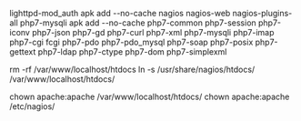 lighttpd-mod_auth
apk add --no-cache nagios nagios-web nagios-plugins-all php7-mysqli
apk add --no-cache php7-common php7-session php7-iconv php7-json php7-gd php7-curl php7-xml php7-mysqli php7-imap php7-cgi fcgi php7-pdo php7-pdo_mysql php7-soap php7-posix php7-gettext php7-ldap php7-ctype php7-dom php7-simplexml

rm -rf /var/www/localhost/htdocs
ln -s /usr/share/nagios/htdocs/ /var/www/localhost/htdocs/

chown apache:apache /var/www/localhost/htdocs/
chown apache:apache /etc/nagios/